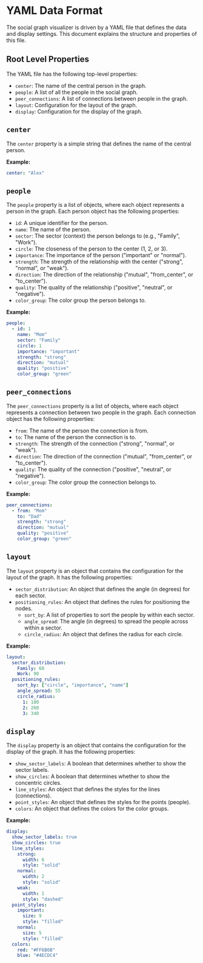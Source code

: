 # YAML Data Format

The social graph visualizer is driven by a YAML file that defines the data and display settings. This document explains the structure and properties of this file.

## Root Level Properties

The YAML file has the following top-level properties:

-   `center`: The name of the central person in the graph.
-   `people`: A list of all the people in the social graph.
-   `peer_connections`: A list of connections between people in the graph.
-   `layout`: Configuration for the layout of the graph.
-   `display`: Configuration for the display of the graph.

## `center`

The `center` property is a simple string that defines the name of the central person.

**Example:**

```yaml
center: "Alex"
```

## `people`

The `people` property is a list of objects, where each object represents a person in the graph. Each person object has the following properties:

-   `id`: A unique identifier for the person.
-   `name`: The name of the person.
-   `sector`: The sector (context) the person belongs to (e.g., "Family", "Work").
-   `circle`: The closeness of the person to the center (1, 2, or 3).
-   `importance`: The importance of the person ("important" or "normal").
-   `strength`: The strength of the relationship with the center ("strong", "normal", or "weak").
-   `direction`: The direction of the relationship ("mutual", "from_center", or "to_center").
-   `quality`: The quality of the relationship ("positive", "neutral", or "negative").
-   `color_group`: The color group the person belongs to.

**Example:**

```yaml
people:
  - id: 1
    name: "Mom"
    sector: "Family"
    circle: 1
    importance: "important"
    strength: "strong"
    direction: "mutual"
    quality: "positive"
    color_group: "green"
```

## `peer_connections`

The `peer_connections` property is a list of objects, where each object represents a connection between two people in the graph. Each connection object has the following properties:

-   `from`: The name of the person the connection is from.
-   `to`: The name of the person the connection is to.
-   `strength`: The strength of the connection ("strong", "normal", or "weak").
-   `direction`: The direction of the connection ("mutual", "from_center", or "to_center").
-   `quality`: The quality of the connection ("positive", "neutral", or "negative").
-   `color_group`: The color group the connection belongs to.

**Example:**

```yaml
peer_connections:
  - from: "Mom"
    to: "Dad"
    strength: "strong"
    direction: "mutual"
    quality: "positive"
    color_group: "green"
```

## `layout`

The `layout` property is an object that contains the configuration for the layout of the graph. It has the following properties:

-   `sector_distribution`: An object that defines the angle (in degrees) for each sector.
-   `positioning_rules`: An object that defines the rules for positioning the nodes.
    -   `sort_by`: A list of properties to sort the people by within each sector.
    -   `angle_spread`: The angle (in degrees) to spread the people across within a sector.
    -   `circle_radius`: An object that defines the radius for each circle.

**Example:**

```yaml
layout:
  sector_distribution:
    Family: 60
    Work: 90
  positioning_rules:
    sort_by: ["circle", "importance", "name"]
    angle_spread: 55
    circle_radius:
      1: 180
      2: 260
      3: 340
```

## `display`

The `display` property is an object that contains the configuration for the display of the graph. It has the following properties:

-   `show_sector_labels`: A boolean that determines whether to show the sector labels.
-   `show_circles`: A boolean that determines whether to show the concentric circles.
-   `line_styles`: An object that defines the styles for the lines (connections).
-   `point_styles`: An object that defines the styles for the points (people).
-   `colors`: An object that defines the colors for the color groups.

**Example:**

```yaml
display:
  show_sector_labels: true
  show_circles: true
  line_styles:
    strong:
      width: 6
      style: "solid"
    normal:
      width: 2
      style: "solid"
    weak:
      width: 1
      style: "dashed"
  point_styles:
    important:
      size: 9
      style: "filled"
    normal:
      size: 5
      style: "filled"
  colors:
    red: "#FF6B6B"
    blue: "#4ECDC4"
```
